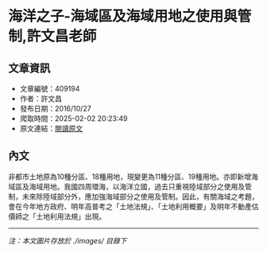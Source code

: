 # 海洋之子-海域區及海域用地之使用與管制,許文昌老師

## 文章資訊
- 文章編號：409194
- 作者：許文昌
- 發布日期：2016/10/27
- 爬取時間：2025-02-02 20:23:49
- 原文連結：[閱讀原文](https://real-estate.get.com.tw/Columns/detail.aspx?no=409194)

## 內文
非都市土地原為10種分區、18種用地，現變更為11種分區、19種用地。亦即新增海域區及海域用地。我國四周環海，以海洋立國，過去只重視陸域部分之使用及管制，未來除陸域部分外，應加強海域部分之使用及管制。因此，有關海域之考題，會在今年地方政府、明年高普考之「土地法規」、「土地利用概要」及明年不動產估價師之「土地利用法規」出現。

---
*注：本文圖片存放於 ./images/ 目錄下*
